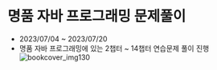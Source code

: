 # 명품 자바 프로그래밍 문제풀이
- 2023/07/04 ~ 2023/07/20
- 명품 자바 프로그래밍에 있는 2챕터 ~ 14챕터 연습문제 풀이 진행
![bookcover_img130](https://github.com/user-attachments/assets/c521ce22-110a-4707-a1e2-0880dc074ce7)
